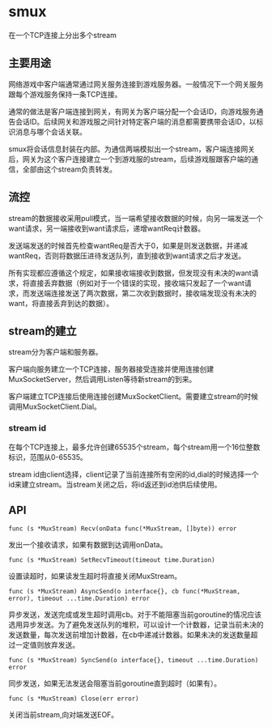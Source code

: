 # smux

在一个TCP连接上分出多个stream

## 主要用途

网络游戏中客户端通常通过网关服务连接到游戏服务器。一般情况下一个网关服务跟每个游戏服务保持一条TCP连接。

通常的做法是客户端连接到网关，有网关为客户端分配一个会话ID，向游戏服务通告会话ID。后续网关和游戏服之间针对特定客户端的消息都需要携带会话ID，以标识消息与哪个会话关联。

smux将会话信息封装在内部。为通信两端模拟出一个stream，客户端连接网关后，网关为这个客户连接建立一个到游戏服的stream，后续游戏服跟客户端的通信，全部由这个stream负责转发。

## 流控

stream的数据接收采用pull模式，当一端希望接收数据的时候，向另一端发送一个want请求，另一端接收到want请求后，递增wantReq计数器。

发送端发送的时候首先检查wantReq是否大于0，如果是则发送数据，并递减wantReq，否则将数据压进待发送队列，直到接收到want请求之后才发送。

所有实现都应遵循这个规定，如果接收端接收到数据，但发现没有未决的want请求，将直接丢弃数据（例如对于一个错误的实现，接收端只发起了一个want请求，而发送端连接发送了两次数据，第二次收到数据时，接收端发现没有未决的want，将直接丢弃到达的数据）。



## stream的建立

stream分为客户端和服务器。

客户端向服务建立一个TCP连接，服务器接受连接并使用连接创建MuxSocketServer，然后调用Listen等待新stream的到来。

客户端建立TCP连接后使用连接创建MuxSocketClient。需要建立stream的时候调用MuxSocketClient.Dial。

### stream id

在每个TCP连接上，最多允许创建65535个stream，每个stream用一个16位整数标识，范围从0-65535。

stream id由client选择，client记录了当前连接所有空闲的id,dial的时候选择一个id来建立stream。当stream关闭之后，将id返还到id池供后续使用。



## API	

`func (s *MuxStream) Recv(onData func(*MuxStream, []byte)) error`

发出一个接收请求，如果有数据到达调用onData。



`func (s *MuxStream) SetRecvTimeout(timeout time.Duration)`

设置读超时，如果读发生超时将直接关闭MuxStream。



`func (s *MuxStream) AsyncSend(o interface{}, cb func(*MuxStream, error), timeout ...time.Duration) error`

异步发送，发送完成或发生超时调用cb。对于不能阻塞当前goroutine的情况应该选用异步发送。为了避免发送队列的堆积，可以设计一个计数器，记录当前未决的发送数量，每次发送前增加计数器，在cb中递减计数器。如果未决的发送数量超过一定值则放弃发送。



`func (s *MuxStream) SyncSend(o interface{}, timeout ...time.Duration) error`

同步发送，如果无法发送会阻塞当前goroutine直到超时（如果有）。



```
func (s *MuxStream) Close(err error)
```

关闭当前stream,向对端发送EOF。
